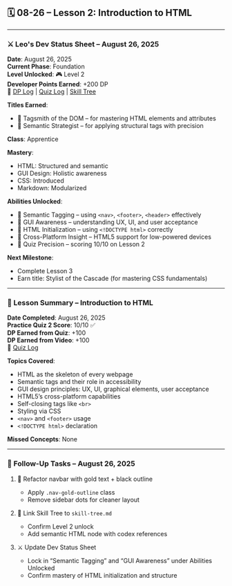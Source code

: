 ## 🗓️ 08-26 – Lesson 2: Introduction to HTML

---

### ⚔️ Leo's Dev Status Sheet – August 26, 2025

**Date**: August 26, 2025  
**Current Phase**: Foundation  
**Level Unlocked**: 🎮 Level 2  
**Developer Points Earned**: +200 DP  
🔗 [DP Log](../dp-log.md#q002) | [Quiz Log](../quiz-log.md#q002) | [Skill Tree](../skill-tree.md#🧱-foundations)

**Titles Earned**:

- 🧾 Tagsmith of the DOM – for mastering HTML elements and attributes
- 🧠 Semantic Strategist – for applying structural tags with precision  

**Class**: Apprentice  

**Mastery**:

- HTML: Structured and semantic
- GUI Design: Holistic awareness  
- CSS: Introduced  
- Markdown: Modularized  

**Abilities Unlocked**:

- 🧠 Semantic Tagging – using `<nav>`, `<footer>`, `<header>` effectively  
- 🧠 GUI Awareness – understanding UX, UI, and user acceptance  
- 🧠 HTML Initialization – using `<!DOCTYPE html>` correctly  
- 🧠 Cross-Platform Insight – HTML5 support for low-powered devices  
- 🧠 Quiz Precision – scoring 10/10 on Lesson 2  

**Next Milestone**:

- Complete Lesson 3
- Earn title: Stylist of the Cascade (for mastering CSS fundamentals)

---

### 📘 Lesson Summary – Introduction to HTML

**Date Completed**: August 26, 2025  
**Practice Quiz 2 Score**: 10/10 ✅  
**DP Earned from Quiz**: +100  
**DP Earned from Video**: +100  
🔗 [Quiz Log](../quiz-log.md#q002)

**Topics Covered**:

- HTML as the skeleton of every webpage  
- Semantic tags and their role in accessibility  
- GUI design principles: UX, UI, graphical elements, user acceptance  
- HTML5’s cross-platform capabilities  
- Self-closing tags like `<br>`  
- Styling via CSS  
- `<nav>` and `<footer>` usage  
- `<!DOCTYPE html>` declaration  

**Missed Concepts**: None

---

### 🧠 Follow-Up Tasks – August 26, 2025

1. 🧾 Refactor navbar with gold text + black outline  
   - Apply `.nav-gold-outline` class  
   - Remove sidebar dots for cleaner layout

2. 📘 Link Skill Tree to `skill-tree.md`  
   - Confirm Level 2 unlock  
   - Add semantic HTML node with codex references

3. ⚔️ Update Dev Status Sheet  
   - Lock in “Semantic Tagging” and “GUI Awareness” under Abilities Unlocked  
   - Confirm mastery of HTML initialization and structure
